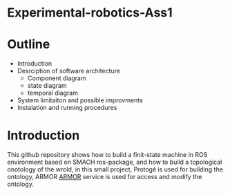 # Experimental-robotics-Ass1
# Outline 
* Introduction 
* Desrciption of software architecture 
  * Component diagram
  * state diagram 
  * temporal diagram 
* System limitaiton and possible improvments 
* Instalation and running procedures 
# Introduction 
This github repository shows how to build a finit-state machine in ROS environment based on SMACH ros-package, and how to build a topological onotology of the wrold, in this small project, Protogé is used for building the ontology, ARMOR [ARMOR](https://github.com/EmaroLab/armor_rds_tutorial) service is used for access and modify the ontology.  
